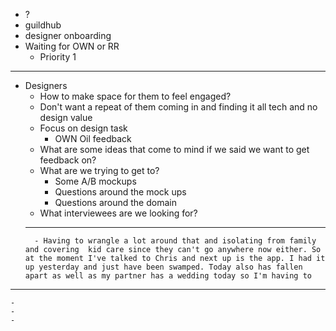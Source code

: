 - ?
- guildhub
- designer onboarding
- Waiting for OWN or RR
	- Priority 1
- ---
- Designers
	- How to make space for them to feel engaged?
	- Don't want a repeat of them coming in and finding it all tech and no design value
	- Focus on design task
		- OWN Oil feedback
	- What are some ideas that come to mind if we said we want to get feedback on?
	- What are we trying to get to?
		- Some A/B mockups
		- Questions around the mock ups
		- Questions around the domain
	- What interviewees are we looking for?
	- ---
		- Having to wrangle a lot around that and isolating from family and covering  kid care since they can't go anywhere now either. So at the moment I've talked to Chris and next up is the app. I had it up yesterday and just have been swamped. Today also has fallen apart as well as my partner has a wedding today so I'm having to
- ---
	-
	-
	-